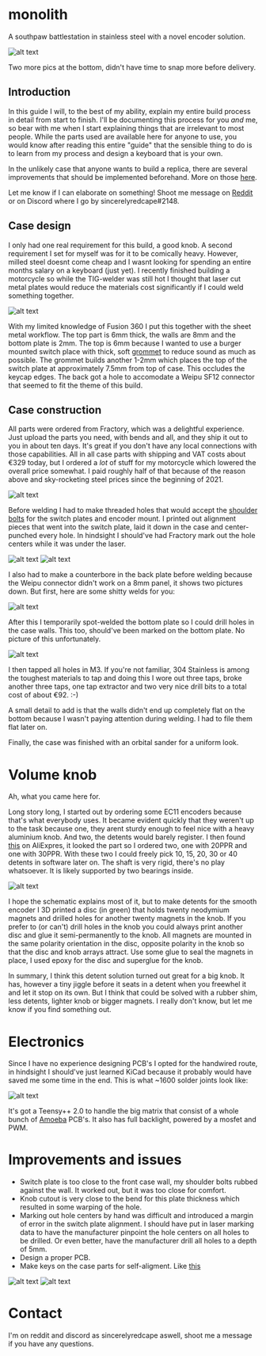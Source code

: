 # monolith
A southpaw battlestation in stainless steel with a novel encoder solution.

![alt text](images/Monolith_1.JPG "Title")

Two more pics at the bottom, didn't have time to snap more before delivery.

## Introduction
In this guide I will, to the best of my ability, explain my entire build process in detail from start to finish. I'll be documenting this process for you *and* me, so bear with me when I start explaining things that are irrelevant to most people. While the parts used are available here for anyone to use, you would know after reading this entire "guide" that the sensible thing to do is to learn from my process and design a keyboard that is your own. 

In the unlikely case that anyone wants to build a replica, there are several improvements that should be implemented beforehand. More on those [here](#improvements-and-issues).

Let me know if I can elaborate on something! Shoot me message on [Reddit](https://www.reddit.com/user/sincerelyredcape) or on Discord where I go by sincerelyredcape#2148.

## Case design
I only had one real requirement for this build, a good knob. A second requirement I set for myself was for it to be comically heavy. However, milled steel doesnt come cheap and I wasnt looking for spending an entire months salary on a keyboard (just yet). I recently finished building a motorcycle so while the TIG-welder was still hot I thought that laser cut metal plates would reduce the materials cost significantly if I could weld something together.

![alt text](images/CaseDesign_Overview.png "Title")

With my limited knowledge of Fusion 360 I put this together with the sheet metal workflow. The top part is 6mm thick, the walls are 8mm and the bottom plate is 2mm. The top is 6mm because I wanted to use a burger mounted switch place with thick, soft [grommet](https://www.digikey.se/sv/products/detail/3m-aearo-technologies-llc/G-410-V2599/6226897) to reduce sound as much as possible. The grommet builds another 1-2mm which places the top of the switch plate at approximately 7.5mm from top of case. This occludes the keycap edges. The back got a hole to accomodate a Weipu SF12 connector that seemed to fit the theme of this build.

## Case construction
All parts were ordered from Fractory, which was a delightful experience. Just upload the parts you need, with bends and all, and they ship it out to you in about ten days. It's great if you don't have any local connections with those capabilities. All in all case parts with shipping and VAT costs about €329 today, but I ordered a *lot* of stuff for my motorcycle which lowered the overall price somewhat. I paid roughly half of that because of the reason above and sky-rocketing steel prices since the beginning of 2021.

![alt text](images/CaseConstruction_BentTopPlate.JPG "Title")

Before welding I had to make threaded holes that would accept the [shoulder bolts](https://www.digikey.se/en/products/detail/SB-4105/EAR1237-ND/6226887?utm_medium=email&utm_source=oce&utm_campaign=4251_OCE22RT&utm_content=productdetail_SE&utm_cid=2450661&so=73558647&mkt_tok=MDI4LVNYSy01MDcAAAGBxKU4xlaVEjsnh1J_qwKySMlF3g2YXAVYaxXOUB6IKiMnlzB6Almx2uOnkmiaUoJcJsv_CSIl3yGlxiOVlZPuBsilJaaYelK1YNwUUKYY) for the switch plates and encoder mount. I printed out alignment pieces that went into the switch plate, laid it down in the case and center-punched every hole. In hindsight I should've had Fractory mark out the hole centers while it was under the laser.

![alt text](images/CaseConstruction_DrillTaps.JPG "Title")
![alt text](images/CaseConstruction_Switchplate.JPG "Title")

 I also had to make a counterbore in the back plate before welding because the Weipu connector didn't work on a 8mm panel, it shows two pictures down. But first, here are some shitty welds for you:

![alt text](images/CaseConstruction_Welds.JPG "Title")

After this I temporarily spot-welded the bottom plate so I could drill holes in the case walls. This too, should've been marked on the bottom plate. No picture of this unfortunately.

![alt text](images/CaseConstruction_Taps.JPG "Title")

I then tapped all holes in M3. If you're not familiar, 304 Stainless is among the toughest materials to tap and doing this I wore out three taps, broke another three taps, one tap extractor and two very nice drill bits to a total cost of about €92. :-)

A small detail to add is that the walls didn't end up completely flat on the bottom because I wasn't paying attention during welding. I had to file them flat later on.

Finally, the case was finished with an orbital sander for a uniform look.

# Volume knob
Ah, what you came here for. 

Long story long, I started out by ordering some EC11 encoders because that's what everybody uses. It became evident quickly that they weren't up to the task because one, they arent sturdy enough to feel nice with a heavy aluminium knob. And two, the detents would barely register. I then found [this](https://www.aliexpress.com/wholesale?catId=0&initiative_id=SB_20220327141316&SearchText=omron+encoder) on AliExpres, it looked the part so I ordered two, one with 20PPR and one with 30PPR. With these two I could freely pick 10, 15, 20, 30 or 40 detents in software later on. The shaft is very rigid, there's no play whatsoever. It is likely supported by two bearings inside. 

![alt text](images/VolumeKnob_Overview.PNG "Title")

I hope the schematic explains most of it, but to make detents for the smooth encoder I 3D printed a disc (in green) that holds twenty neodymium magnets and drilled holes for another twenty magnets in the knob. If you prefer to (or can't) drill holes in the knob you could always print another disc and glue it semi-permanently to the knob. All magnets are mounted in the same polarity orientation in the disc, opposite polarity in the knob so that the disc and knob arrays attract. Use some glue to seal the magnets in place, I used epoxy for the disc and superglue for the knob.

In summary, I think this detent solution turned out great for a big knob. It has, however a tiny jiggle before it seats in a detent when you freewhel it and let it stop on its own. But I think that could be solved with a rubber shim, less detents, lighter knob or bigger magnets. I really don't know, but let me know if you find something out.

# Electronics
Since I have no experience designing PCB's I opted for the handwired route, in hindsight I should've just learned KiCad because it probably would have saved me some time in the end. This is what ~1600 solder joints look like: 

![alt text](images/Electronics_Wiring.JPG "Title")

It's got a Teensy++ 2.0 to handle the big matrix that consist of a whole bunch of [Amoeba](https://github.com/mtl/keyboard-pcbs/tree/master/amoeba) PCB's. It also has full backlight, powered by a mosfet and PWM.

# Improvements and issues
- Switch plate is too close to the front case wall, my shoulder bolts rubbed against the wall. It worked out, but it was too close for comfort.
- Knob cutout is very close to the bend for this plate thickness which resulted in some warping of the hole.
- Marking out hole centers by hand was difficult and introduced a margin of error in the switch plate alignment. I should have put in laser marking data to have the manufacturer pinpoint the hole centers on all holes to be drilled. Or even better, have the manufacturer drill all holes to a depth of 5mm.
- Design a proper PCB.
- Make keys on the case parts for self-aligment. Like [this](https://solid-blog.pl/wp-content/uploads/2021/07/1.07.2021-3.jpg)

![alt text](images/Monolith_2.JPG "Title")
![alt text](images/Monolith_3.JPG "Title")

# Contact
I'm on reddit and discord as sincerelyredcape aswell, shoot me a message if you have any questions.